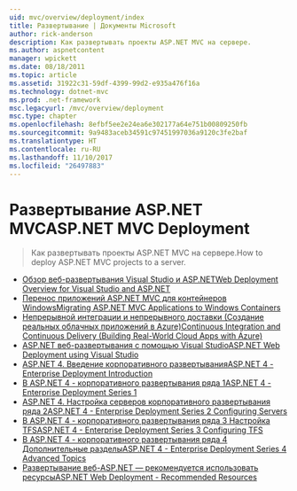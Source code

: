 ```yaml
---
uid: mvc/overview/deployment/index
title: Развертывание | Документы Microsoft
author: rick-anderson
description: Как развертывать проекты ASP.NET MVC на сервере.
ms.author: aspnetcontent
manager: wpickett
ms.date: 08/18/2011
ms.topic: article
ms.assetid: 31922c31-59df-4399-99d2-e935a476f16a
ms.technology: dotnet-mvc
ms.prod: .net-framework
msc.legacyurl: /mvc/overview/deployment
msc.type: chapter
ms.openlocfilehash: 8efbf5ee2e24ea6e302177a64e751b00809250fb
ms.sourcegitcommit: 9a9483aceb34591c97451997036a9120c3fe2baf
ms.translationtype: HT
ms.contentlocale: ru-RU
ms.lasthandoff: 11/10/2017
ms.locfileid: "26497883"
---
```

# <a name="aspnet-mvc-deployment"></a><span data-ttu-id="2d610-103">Развертывание ASP.NET MVC</span><span class="sxs-lookup"><span data-stu-id="2d610-103">ASP.NET MVC Deployment</span></span>

> <span data-ttu-id="2d610-104">Как развертывать проекты ASP.NET MVC на сервере.</span><span class="sxs-lookup"><span data-stu-id="2d610-104">How to deploy ASP.NET MVC projects to a server.</span></span>

- [<span data-ttu-id="2d610-105">Обзор веб-развертывания Visual Studio и ASP.NET</span><span class="sxs-lookup"><span data-stu-id="2d610-105">Web Deployment Overview for Visual Studio and ASP.NET</span></span>](https://msdn.microsoft.com/library/dd394698)
- [<span data-ttu-id="2d610-106">Перенос приложений ASP.NET MVC для контейнеров Windows</span><span class="sxs-lookup"><span data-stu-id="2d610-106">Migrating ASP.NET MVC Applications to Windows Containers</span></span>](docker-aspnetmvc.md)
- [<span data-ttu-id="2d610-107">Непрерывной интеграции и непрерывного доставки (Создание реальных облачных приложений в Azure)</span><span class="sxs-lookup"><span data-stu-id="2d610-107">Continuous Integration and Continuous Delivery (Building Real-World Cloud Apps with Azure)</span></span>](../../../aspnet/overview/developing-apps-with-windows-azure/building-real-world-cloud-apps-with-windows-azure/continuous-integration-and-continuous-delivery.md)
- [<span data-ttu-id="2d610-108">ASP.NET веб-развертывания с помощью Visual Studio</span><span class="sxs-lookup"><span data-stu-id="2d610-108">ASP.NET Web Deployment using Visual Studio</span></span>](../../../web-forms/overview/deployment/visual-studio-web-deployment/index.md)
- [<span data-ttu-id="2d610-109">ASP.NET 4. Введение корпоративного развертывания</span><span class="sxs-lookup"><span data-stu-id="2d610-109">ASP.NET 4 - Enterprise Deployment Introduction</span></span>](../../../web-forms/overview/deployment/deploying-web-applications-in-enterprise-scenarios/index.md)
- [<span data-ttu-id="2d610-110">В ASP.NET 4 - корпоративного развертывания ряда 1</span><span class="sxs-lookup"><span data-stu-id="2d610-110">ASP.NET 4 - Enterprise Deployment Series 1</span></span>](../../../web-forms/overview/deployment/web-deployment-in-the-enterprise/index.md)
- [<span data-ttu-id="2d610-111">ASP.NET 4. Настройка серверов корпоративного развертывания ряда 2</span><span class="sxs-lookup"><span data-stu-id="2d610-111">ASP.NET 4 - Enterprise Deployment Series 2 Configuring Servers</span></span>](../../../web-forms/overview/deployment/configuring-server-environments-for-web-deployment/index.md)
- [<span data-ttu-id="2d610-112">В ASP.NET 4 - корпоративного развертывания ряда 3 Настройка TFS</span><span class="sxs-lookup"><span data-stu-id="2d610-112">ASP.NET 4 - Enterprise Deployment Series 3 Configuring TFS</span></span>](../../../web-forms/overview/deployment/configuring-team-foundation-server-for-web-deployment/index.md)
- [<span data-ttu-id="2d610-113">В ASP.NET 4 - корпоративного развертывания ряда 4 Дополнительные разделы</span><span class="sxs-lookup"><span data-stu-id="2d610-113">ASP.NET 4 - Enterprise Deployment Series 4 Advanced Topics</span></span>](../../../web-forms/overview/deployment/advanced-enterprise-web-deployment/index.md)
- [<span data-ttu-id="2d610-114">Развертывание веб-ASP.NET — рекомендуется использовать ресурсы</span><span class="sxs-lookup"><span data-stu-id="2d610-114">ASP.NET Web Deployment - Recommended Resources</span></span>](../../../whitepapers/aspnet-web-deployment-content-map.md)
